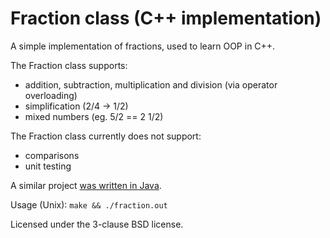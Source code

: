 # Fraction class (C++ implementation)

A simple implementation of fractions, used to learn OOP in C++.

The Fraction class supports:
* addition, subtraction, multiplication and division (via operator overloading)
* simplification (2/4 -> 1/2)
* mixed numbers (eg. 5/2 == 2 1/2)

The Fraction class currently does not support:
* comparisons
* unit testing

A similar project [was written in Java](https://github.com/Kwpolska/fraction.java).

Usage (Unix): `make && ./fraction.out`

Licensed under the 3-clause BSD license.
